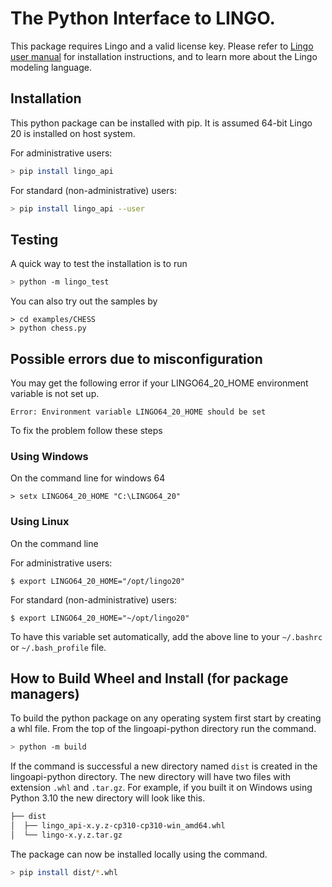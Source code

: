 # The Python Interface to LINGO.

This package requires Lingo and a valid license key. Please refer to [Lingo user manual](https://lindo.com/downloads/PDF/LINGO.pdf) for installation instructions, and to learn more about the Lingo modeling language.

## Installation

This python package can be installed with pip. It is assumed 64-bit Lingo 20 is installed on host system.

For administrative users: 

```bash
> pip install lingo_api
```

For standard (non-administrative) users:

```bash
> pip install lingo_api --user
```

## Testing

A quick way to test the installation is to run
```bash
> python -m lingo_test
```

You can also try out the samples by 
```
> cd examples/CHESS
> python chess.py
```

## Possible errors due to misconfiguration

You may get the following error if your LINGO64_20_HOME environment variable is not set up.  

```
Error: Environment variable LINGO64_20_HOME should be set
```

To fix the problem follow these steps

### Using Windows
On the command line for windows 64
```dos
> setx LINGO64_20_HOME "C:\LINGO64_20" 
```
### Using Linux
On the command line

For administrative users:
```    
$ export LINGO64_20_HOME="/opt/lingo20"	
```    
For standard (non-administrative) users:
```    
$ export LINGO64_20_HOME="~/opt/lingo20"	
```   
To have this variable set automatically, add the above line to your `~/.bashrc` or `~/.bash_profile` file.


## How to Build Wheel and Install (for package managers)

To build the python package on any operating system first start by creating a whl file. From the top of the lingoapi-python directory run the command.

```bash
> python -m build
```

If the command is successful a new directory named `dist` is created in the lingoapi-python directory. The new directory will have two files with extension `.whl` and `.tar.gz`. For example, if you built it on Windows using Python 3.10 the new directory will look like this.

```bash
├── dist
│  ├── lingo_api-x.y.z-cp310-cp310-win_amd64.whl
│  └── lingo-x.y.z.tar.gz
```

The package can now be installed locally using the command.
```bash
> pip install dist/*.whl
```

